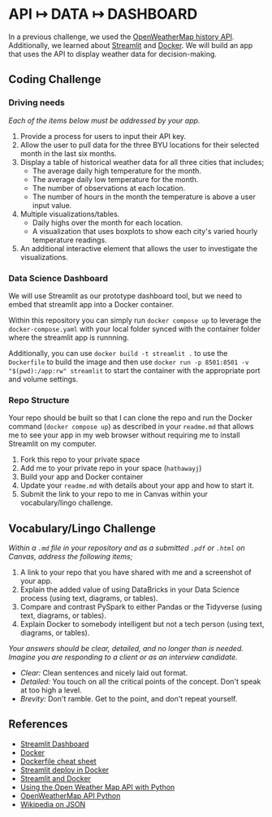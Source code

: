 # API &#8614; DATA &#8614; DASHBOARD

In a previous challenge, we used the [OpenWeatherMap history API](https://openweathermap.org/history). Additionally, we learned about [Streamlit](https://streamlit.io/) and [Docker](https://www.docker.com/). We will build an app that uses the API to display weather data for decision-making.

## Coding Challenge

### Driving needs

_Each of the items below must be addressed by your app._

1. Provide a process for users to input their API key.
2. Allow the user to pull data for the three BYU locations for their selected month in the last six months.
3. Display a table of historical weather data for all three cities that includes;
    - The average daily high temperature for the month.   
    - The average daily low temperature for the month.   
    - The number of observations at each location.   
    - The number of hours in the month the temperature is above a user input value.
5. Multiple visualizations/tables.
    - Daily highs over the month for each location.   
    - A visualization that uses boxplots to show each city's varied hourly temperature readings.   
6. An additional interactive element that allows the user to investigate the visualizations.

### Data Science Dashboard

We will use Streamlit as our prototype dashboard tool, but we need to embed that streamlit app into a Docker container.

Within this repository you can simply run `docker compose up` to leverage the `docker-compose.yaml` with your local folder synced with the container folder where the streamlit app is runnning. 

Additionally, you can use `docker build -t streamlit .` to use the `Dockerfile` to build the image and then use `docker run -p 8501:8501 -v "$(pwd):/app:rw" streamlit` to start the container with the appropriate port and volume settings.

### Repo Structure

Your repo should be built so that I can clone the repo and run the Docker command (`docker compose up`) as described in your `readme.md` that allows me to see your app in my web browser without requiring me to install Streamlit on my computer.

1. Fork this repo to your private space
2. Add me to your private repo in your space (`hathawayj`)
3. Build your app and Docker container
4. Update your `readme.md` with details about your app and how to start it.
6. Submit the link to your repo to me in Canvas within your vocabulary/lingo challenge.

## Vocabulary/Lingo Challenge

_Within a `.md` file in your repository and as a submitted `.pdf` or `.html` on Canvas, address the following items;_

1. A link to your repo that you have shared with me and a screenshot of your app.
2. Explain the added value of using DataBricks in your Data Science process (using text, diagrams, or tables).
3. Compare and contrast PySpark to either Pandas or the Tidyverse (using text, diagrams, or tables).
4. Explain Docker to somebody intelligent but not a tech person (using text, diagrams, or tables).

_Your answers should be clear, detailed, and no longer than is needed. Imagine you are responding to a client or as an interview candidate._

- _Clear:_ Clean sentences and nicely laid out format.
- _Detailed:_ You touch on all the critical points of the concept. Don't speak at too high a level.
- _Brevity:_ Don't ramble. Get to the point, and don't repeat yourself.

## References

- [Streamlit Dashboard](https://streamlit.io/)
- [Docker](https://www.docker.com/)
- [Dockerfile cheat sheet](https://kapeli.com/cheat_sheets/Dockerfile.docset/Contents/Resources/Documents/index)
- [Streamlit deploy in Docker](https://docs.streamlit.io/knowledge-base/tutorials/deploy/docker)
- [Streamlit and Docker](https://maelfabien.github.io/project/Streamlit/#)
- [Using the Open Weather Map API with Python](https://knasmueller.net/using-the-open-weather-map-api-with-python)
- [OpenWeatherMap API Python](https://rapidapi.com/blog/openweathermap-api-overview/python/)
- [Wikipedia on JSON](https://en.wikipedia.org/wiki/JSON)
